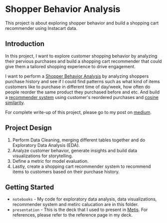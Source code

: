 # Shopper Behavior Analysis
This project is about exploring shopper behavior and build a shopping cart recommender using Instacart data.

## Introduction  
In this project, I want to explore customer shopping behavior by analyzing their pervious purchases and build a shopping cart recommender that could give them a tailored shopping experience to drive engagement.  

I want to perform a [Shopper Behavior Analysis](https://en.wikipedia.org/wiki/Consumer_behaviour) by analyzing shoppers purchase history and see if I could find patterns such as what kind of items customers like to purchase in different time of day/week, how often do people reorder the same product they purchased before and etc. And build a [recommender system](https://en.wikipedia.org/wiki/Recommender_system) using customer's reordered purchases and [cosine similarity](https://en.wikipedia.org/wiki/Cosine_similarity). 

For complete write-up of this project, please go to my post on [medium](https://towardsdatascience.com/shopper-behavior-analysis-de3ff6b696b8).

## Project Design
1. Perform Data Cleaning, merging different tables together and do Exploratory Data Analysis (EDA).  
2. Analyze customer behavior, generate insights and build data visualizations for storytelling.  
3. Define a metric for model evaluation.  
4. Lastly, create a shopping cart recommender system to recommend items to customers based on their purchase history.  

## Getting Started
* `notebooks` - My code for exploratory data analysis, data visualizations, recommender system and metirc calucation are in this folder.   
* `presentation` - This is the deck that I used to present in [Metis](https://www.thisismetis.com/). For references, please refer to the reference page in my deck.